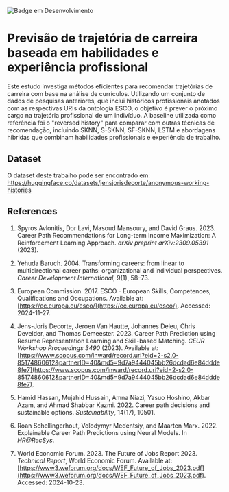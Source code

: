 ![Badge em Desenvolvimento](http://img.shields.io/static/v1?label=STATUS&message=EM%20DESENVOLVIMENTO&color=GREEN&style=for-the-badge)


# Previsão de trajetória de carreira baseada em habilidades e experiência profissional

Este estudo investiga métodos eficientes para recomendar trajetórias de carreira com base na análise de currículos. Utilizando um conjunto de dados de pesquisas anteriores, que inclui históricos profissionais anotados com as respectivas URIs da ontologia ESCO, o objetivo é prever o próximo cargo na trajetória profissional de um indivíduo. A baseline utilizada como referência foi o "reversed history" para comparar com outras técnicas de recomendação, incluindo SKNN, S-SKNN, SF-SKNN, LSTM e abordagens híbridas que combinam habilidades profissionais e experiência de trabalho.

## Dataset
O dataset deste trabalho pode ser encontrado em:
https://huggingface.co/datasets/jensjorisdecorte/anonymous-working-histories



## References

1. Spyros Avlonitis, Dor Lavi, Masoud Mansoury, and David Graus. 2023. Career Path Recommendations for Long-term Income Maximization: A Reinforcement Learning Approach. *arXiv preprint arXiv:2309.05391* (2023).

2. Yehuda Baruch. 2004. Transforming careers: from linear to multidirectional career paths: organizational and individual perspectives. *Career Development International*, 9(1), 58–73.

3. European Commission. 2017. ESCO - European Skills, Competences, Qualifications and Occupations. Available at: [https://ec.europa.eu/esco/](https://ec.europa.eu/esco/). Accessed: 2024-11-27.

4. Jens-Joris Decorte, Jeroen Van Hautte, Johannes Deleu, Chris Develder, and Thomas Demeester. 2023. Career Path Prediction using Resume Representation Learning and Skill-based Matching. *CEUR Workshop Proceedings 3490* (2023). Available at: [https://www.scopus.com/inward/record.uri?eid=2-s2.0-85174860612&partnerID=40&md5=9d7a9444045bb26dcdad6e84ddde8fe7](https://www.scopus.com/inward/record.uri?eid=2-s2.0-85174860612&partnerID=40&md5=9d7a9444045bb26dcdad6e84ddde8fe7). 

6. Hamid Hassan, Mujahid Hussain, Amna Niazi, Yasuo Hoshino, Akbar Azam, and Ahmad Shabbar Kazmi. 2022. Career path decisions and sustainable options. *Sustainability*, 14(17), 10501.

7. Roan Schellingerhout, Volodymyr Medentsiy, and Maarten Marx. 2022. Explainable Career Path Predictions using Neural Models. In *HR@RecSys*.

8. World Economic Forum. 2023. The Future of Jobs Report 2023. *Technical Report*, World Economic Forum. Available at: [https://www3.weforum.org/docs/WEF_Future_of_Jobs_2023.pdf](https://www3.weforum.org/docs/WEF_Future_of_Jobs_2023.pdf). Accessed: 2024-10-23.